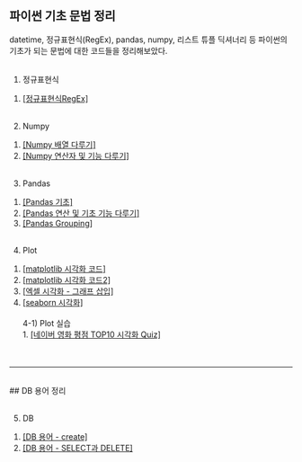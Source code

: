 ## 파이썬 기초 문법 정리

datetime, 정규표현식(RegEx), pandas, numpy, 리스트 튜플 딕셔너리 등 파이썬의 기초가 되는 문법에 대한 코드들을 정리해보았다.
<br>
<br>

1) 정규표현식 <br>
  1. [[정규표현식RegEx]](./정규표현식RegEx.pdf)  <br><br>
2) Numpy <br>
  1. [[Numpy 배열 다루기]](./Numpy.pdf) <br>
  2. [[Numpy 연산자 및 기능 다루기]](./Numpy2.pdf) <br><br>
3) Pandas <br>
  1. [[Pandas 기초]](./Pandas1.pdf) <br>
  2. [[Pandas 연산 및 기초 기능 다루기]](./Pandas2.pdf) <br>
  3. [[Pandas Grouping]](./Pandas3,4_Grouping.pdf) <br><br>
4) Plot <br>
  1. [[matplotlib 시각화 코드]](./matplotlib.pdf) <br>
  2. [[matplotlib 시각화 코드2]](./matplotlib.pdf) <br> 
  3. [[엑셀 시각화 - 그래프 삽입]](./plot_in_exel.pdf) <br>
  4. [[seaborn 시각화]](./seaborn.pdf) <br> <br> 
4-1) Plot 실습 <br>
    1. [[네이버 영화 평점 TOP10 시각화 Quiz]](./영화평점TOP10시각화.pdf) <br> <br> <br>
----
<br>
## DB 용어 정리 
<br> <br>

5) DB <br>
1. [[DB 용어 - create]](./db/database_CREATE.pdf) <br>
2. [[DB 용어 - SELECT과 DELETE]](./db/database_SELECT_UPDATE_DELETE.pdf)



